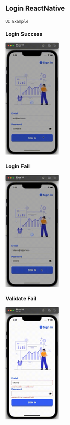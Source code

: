 ## Login ReactNative

`UI Example`

### Login Success
<img src="/resource/25660209145434651.gif" style="height: 350px;"> 

### Login Fail
<img src="/resource/25660209145554128.gif" style="height: 350px;"> 

### Validate Fail
<img src="/resource/25660209145504270.gif" style="height: 350px;">

<br/>
